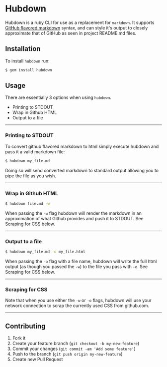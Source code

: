 # Hubdown

Hubdown is a ruby CLI for use as a replacement for `markdown`. It supports [GitHub flavored markdown](http://github.github.com/github-flavored-markdown/) syntax, and can style it's output to closely approximate that of GitHub as seen in project README.md files.

## Installation

To install `hubdown` run:

```bash
$ gem install hubdown
```

## Usage

There are essentially 3 options when using `hubdown`.

 * Printing to STDOUT
 * Wrap in Github HTML
 * Output to a file

***
### Printing to STDOUT

To convert github flavored markdown to html simply execute hubdown and pass it a valid markdown file:

```bash
$ hubdown my_file.md
```

Doing so will send converted markdown to standard output allowing you to pipe the file as you wish.
***
### Wrap in Github HTML

```bash
$ hubdown file.md -w
```

When passing the `-w` flag hubdown will render the markdown in an approximation of what Github provides and push it to STDOUT. See Scraping for CSS below.
***
### Output to a file

```bash
$ hubdown my_file.md -o my_file.html
```

When passing the `-o` flag with a file name, hubdown will write the full html output (as though you passed the `-w`) to the file you pass with `-o`. See Scraping for CSS below.
***
### Scraping for CSS
Note that when you use either the `-w` or `-o` flags, hubdown will use your network connection to scrap the currently used CSS from github.com.

***

## Contributing

1. Fork it
2. Create your feature branch (`git checkout -b my-new-feature`)
3. Commit your changes (`git commit -am 'Add some feature'`)
4. Push to the branch (`git push origin my-new-feature`)
5. Create new Pull Request
